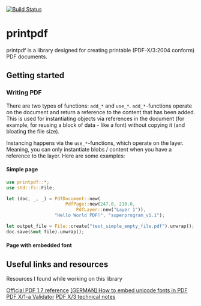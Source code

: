﻿[![Build Status](https://travis-ci.org/sharazam/printpdf.svg?branch=master)](https://travis-ci.org/sharazam/printpdf)

# printpdf

printpdf is a library designed for creating printable (PDF-X/3:2004 conform) PDF documents.

## Getting started

### Writing PDF

There are two types of functions: `add_*` and `use_*`. `add_*`-functions operate on the
document and return a reference to the content that has been added. This is used for 
instantiating objects via references in the document (for example, for reusing a block of 
data - like a font) without copying it (and bloating the file size).

Instancing happens via the `use_*`-functions, which operate on the layer. Meaning, you can only
instantiate blobs / content when you have a reference to the layer. Here are some examples:

#### Simple page

```rust
use printpdf::*;
use std::fs::File;

let (doc, _, _) = PdfDocument::new(
                      PdfPage::new(247.0, 210.0,
                          PdfLayer::new("Layer 1")), 
                  "Hello World PDF!", "superprogram_v1.1");

let output_file = File::create("test_simple_empty_file.pdf").unwrap();
doc.save(&mut file).unwrap();
```

#### Page with embedded font



## Useful links and resources

Resources I found while working on this library

[Official PDF 1.7 reference](http://www.adobe.com/content/dam/Adobe/en/devnet/acrobat/pdfs/pdf_reference_1-7.pdf)
[[GERMAN] How to embed unicode fonts in PDF](http://www.p2501.ch/pdf-howto/typographie/vollzugriff/direkt)
[PDF X/1-a Validator](https://www.pdf-online.com/osa/validate.aspx)
[PDF X/3 technical notes](http://www.pdfxreport.com/lib/exe/fetch.php?media=en:technote_pdfx_checks.pdf)
